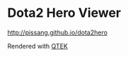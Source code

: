 # Dota2 Hero Viewer

http://pissang.github.io/dota2hero

Rendered with [QTEK](https://github.com/pissang/qtek)
